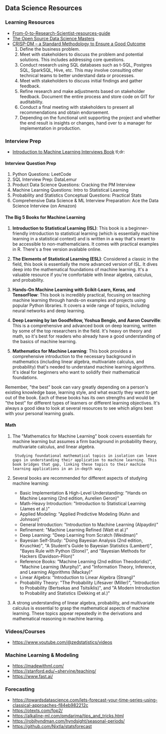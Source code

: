 ## Data Science Resources
### Learning Resources
- [From-0-to-Research-Scientist-resources-guide](https://github.com/ahmedbahaaeldin/From-0-to-Research-Scientist-resources-guide)
- [The Open Source Data Science Masters](http://datasciencemasters.org/)
- [CRISP-DM – a Standard Methodology to Ensure a Good Outcome](https://www.datascience-pm.com/crisp-dm-2/)
    1. Define the business problem.
    2. Meet with stakeholders to discuss the problem and potential solutions. This includes addressing core questions.
    3. Conduct research using SQL databases such as t-SQL, Postgres SQL, SparkSQL, Hive, etc. This may involve consulting other technical teams to better understand data or processes.
    4. Meet with stakeholders to discuss initial findings and gather feedback.
    5. Refine research and make adjustments based on stakeholder feedback.
    Document the entire process and store code on GIT for auditability.
    6. Conduct a final meeting with stakeholders to present all recommendations and obtain endorsement.
    7. Depending on the functional unit supporting the project and whether the end result is insights or changes, hand over to a manager for implementation in production.
### Interview Prep
- [Introduction to Machine Learning Interviews Book](https://huyenchip.com/ml-interviews-book/)
tl;dr:
#### Interview Question Prep
1. Python Questions: LeetCode
2. SQL Interview Prep: DataLemur
3. Product Data Science Questions: Cracking the PM Interview
4. Machine Learning Questions: Intro to Statistical Learning
5. Probability and Statistics Conceptual Questions: Practical Stats
6. Comprehensive Data Science & ML Interview Preparation: Ace the Data Science Interview (on Amazon)


#### The Big 5 Books for Machine Learning

1. **Introduction to Statistical Learning (ISL)**: This book is a beginner-friendly introduction to statistical learning (which is essentially machine learning in a statistical context) and is written in a way that's meant to be accessible to non-mathematicians. It comes with practical examples in R. There's a free version available online.

2. **The Elements of Statistical Learning (ESL)**: Considered a classic in the field, this book is essentially the more advanced version of ISL. It dives deep into the mathematical foundations of machine learning. It's a valuable resource if you're comfortable with linear algebra, calculus, and probability.

3. **Hands-On Machine Learning with Scikit-Learn, Keras, and TensorFlow**: This book is incredibly practical, focusing on teaching machine learning through hands-on examples and projects using popular Python libraries. It covers a wide range of topics, including neural networks and deep learning.

4. **Deep Learning by Ian Goodfellow, Yoshua Bengio, and Aaron Courville**: This is a comprehensive and advanced book on deep learning, written by some of the top researchers in the field. It's heavy on theory and math, so it's best for readers who already have a good understanding of the basics of machine learning.

5. **Mathematics for Machine Learning**: This book provides a comprehensive introduction to the necessary background in mathematics (including linear algebra, multivariate calculus, and probability) that's needed to understand machine learning algorithms. It's ideal for beginners who want to solidify their mathematical foundations.

Remember, "the best" book can vary greatly depending on a person's existing knowledge base, learning style, and what exactly they want to get out of the book. Each of these books has its own strengths and would be "the best" for different types of learners or different learning objectives. It's always a good idea to look at several resources to see which aligns best with your personal learning goals.

#### Math

1. The "Mathematics for Machine Learning" book covers essentials for machine learning but assumes a firm background in probability theory, multivariate calculus, and linear algebra. 
   
        Studying foundational mathematical topics in isolation can leave gaps in understanding their application to machine learning. This book bridges that gap, linking these topics to their machine learning applications in an in-depth way. 

2. Several books are recommended for different aspects of studying machine learning:

   - Basic Implementation & High-Level Understanding: "Hands on Machine Learning (2nd edition, Aurelien Geron)"
   - Math-Heavy Introduction: "Introduction to Statistical Learning (James et al.)"
   - Applied Modeling: "Applied Predictive Modeling (Kuhn and Johnson)"
   - General Introduction: "Introduction to Machine Learning (Alpaydin)"
   - Refinement: "Machine Learning Refined (Watt et al.)"
   - Deep Learning: "Deep Learning from Scratch (Weidman)"
   - Bayesian Self-Study: "Doing Bayesian Analysis (2nd edition, Kruschke)", "A Student's Guide to Bayesian Statistics (Lambert)", "Bayes Rule with Python (Stone)", and "Bayesian Methods for Hackers (Davidson-Pilon)"
   - Reference Books: "Machine Learning (2nd edition Theodoridis)", "Machine Learning (Murphy)", and "Information Theory, Inference, and Learning Algorithms (Mackay)"
   - Linear Algebra: "Introduction to Linear Algebra (Strang)"
   - Probability Theory: "The Probability Lifesaver (Miller)", "Introduction to Probability (Bertsekas and Tsitsiklis)", and "A Modern Introduction to Probability and Statistics (Dekking et al.)"

5. A strong understanding of linear algebra, probability, and multivariate calculus is essential to grasp the mathematical aspects of machine learning. These topics appear repeatedly in the derivations and mathematical reasoning in machine learning.

### Videos/Courses
- https://www.youtube.com/@zedstatistics/videos

### Machine Learning & Modeling
- https://madewithml.com/
- https://stanford.edu/~shervine/teaching/
- https://www.fast.ai/

### Forecasting
- https://towardsdatascience.com/lets-forecast-your-time-series-using-classical-approaches-f84eb982212c
- https://otexts.com/fpp2/
- https://alkaline-ml.com/pmdarima/tips_and_tricks.html
- https://robjhyndman.com/hyndsight/seasonal-periods/
- https://github.com/Nixtla/statsforecast
